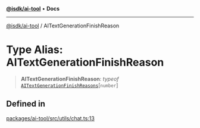 [**@isdk/ai-tool**](../README.md) • **Docs**

***

[@isdk/ai-tool](../globals.md) / AITextGenerationFinishReason

# Type Alias: AITextGenerationFinishReason

> **AITextGenerationFinishReason**: *typeof* [`AITextGenerationFinishReasons`](../variables/AITextGenerationFinishReasons.md)\[`number`\]

## Defined in

[packages/ai-tool/src/utils/chat.ts:13](https://github.com/isdk/ai-tool.js/blob/5f9f0083c734722103ff5468e424b48c212a55f0/src/utils/chat.ts#L13)
